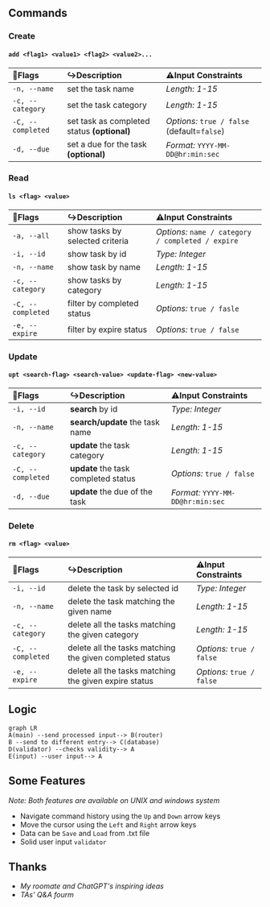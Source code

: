 Commands
---
### Create
#### `add <flag1> <value1> <flag2> <value2>...`
|🚩**Flags**|↪️**Description**|⚠️**Input Constraints**|
|:----------|:---------------|:---------------------|
|`-n, --name`|set the task name|*Length: 1-15*|
|`-c, --category`|set the task category|*Length: 1-15*|
|`-C, --completed`|set task as completed status **(optional)**|*Options:* `true / false` (default=`false`)|
|`-d, --due`|set a due for the task **(optional)**|*Format:* `YYYY-MM-DD@hr:min:sec`|
     
### Read
#### `ls <flag> <value>`
|🚩**Flags**|↪️**Description**|⚠️**Input Constraints**|
|:----------|:---------------|:---------------------|
|`-a, --all`|show tasks by selected criteria|*Options:* `name / category / completed / expire`|
|`-i, --id`|show task by id|*Type: Integer*|
|`-n, --name`|show task by name|*Length: 1-15*|
|`-c, --category`|show tasks by category|*Length: 1-15*|
|`-C, --completed`|filter by completed status|*Options:* `true / fasle`|
|`-e, --expire`|filter by expire status|*Options:* `true / false`|

### Update
#### `upt <search-flag> <search-value> <update-flag> <new-value>`
|🚩**Flags**|↪️**Description**|⚠️**Input Constraints**|
|:----------|:---------------|:---------------------|
|`-i, --id`|**search** by id|*Type: Integer*|
|`-n, --name`|**search/update** the task name|*Length: 1-15*|
|`-c, --category`|**update** the task category|*Length: 1-15*|
|`-C, --completed`|**update** the task completed status|*Options:* `true / false`|
|`-d, --due`|**update** the due of the task|*Format:* `YYYY-MM-DD@hr:min:sec`|

### Delete
#### `rm <flag> <value>`
|🚩**Flags**|↪️**Description**|⚠️**Input Constraints**|
|:----------|:---------------|:---------------------|
|`-i, --id`|delete the task by selected id|*Type: Integer*|
|`-n, --name`|delete the task matching the given name|*Length: 1-15*|
|`-c, --category`|delete all the tasks matching the given category|*Length: 1-15*|
|`-C, --completed`|delete all the tasks matching the given completed status|*Options:* `true / false`|
|`-e, --expire`|delete all the tasks matching the given expire status|*Options:* `true / false`|

Logic
---
```mermaid
graph LR
A(main) --send processed input--> B(router)
B --send to different entry--> C(database)
D(validator) --checks validity--> A
E(input) --user input--> A
```

Some Features 
---
*Note: Both features are available on UNIX and windows system*
- Navigate command history using the `Up` and `Down` arrow keys  
- Move the cursor using the `Left` and `Right` arrow keys
- Data can be `Save` and `Load` from .txt file
- Solid user input `validator`

Thanks
---
- *My roomate and ChatGPT's inspiring ideas*
- *TAs' Q&A fourm*




